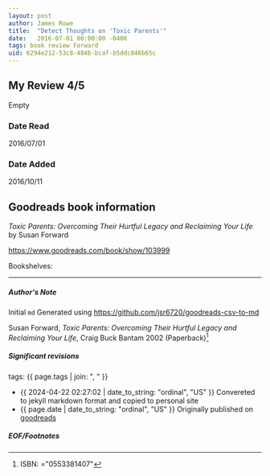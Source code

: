 ```yaml
---
layout: post
author: James Rowe
title:  "Detect Thoughts on 'Toxic Parents'"
date:   2016-07-01 00:00:00 -0400
tags: book review Forward 
uid: 6294e212-53c8-484b-bcaf-b5ddc846b65c
---
```


<!-- highly dependent on how you personally use jekyll templates, and how you want this to show up -->
<!-- escape any jekyll keys with double brackets -->

## My Review 4/5

Empty

### Date Read
2016/07/01

### Date Added
2016/10/11

## Goodreads book information

*Toxic Parents: Overcoming Their Hurtful Legacy and Reclaiming Your Life* by Susan Forward

https://www.goodreads.com/book/show/103999

Bookshelves: 

---

##### Author's Note

Initial `md` Generated using https://github.com/jsr6720/goodreads-csv-to-md

Susan Forward, *Toxic Parents: Overcoming Their Hurtful Legacy and Reclaiming Your Life*, Craig Buck Bantam 2002 (Paperback)[^1]

##### Significant revisions

tags: {{ page.tags | join: ", " }} <!-- todo move this somewhere -->

- {{ 2024-04-22 02:27:02 | date_to_string: "ordinal", "US" }} Convereted to jekyll markdown format and copied to personal site
- {{ page.date | date_to_string: "ordinal", "US" }} Originally published on [goodreads](https://www.goodreads.com)

##### EOF/Footnotes

[^1]: ISBN: ="0553381407"